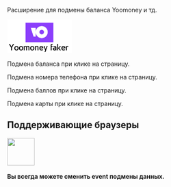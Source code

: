 <p>Расширение для подмены баланса Yoomoney и тд.</p>
<img src='../yoomoney-logo.png' width='30%' height='50%'/>
<p>Подмена баланса при клике на страницу.</p>
<p>Подмена номера телефона при клике на страницу.</p>
<p>Подмена баллов при клике на страницу.</p>
<p>Подмена карты при клике на страницу.</p>
<h2>Поддерживающие браузеры</h2> <img src="https://image.flaticon.com/icons/png/512/183/183320.png" width="64px" height="64px"/>
<p><b>Вы всегда можете сменить event подмены данных.</b></p>

